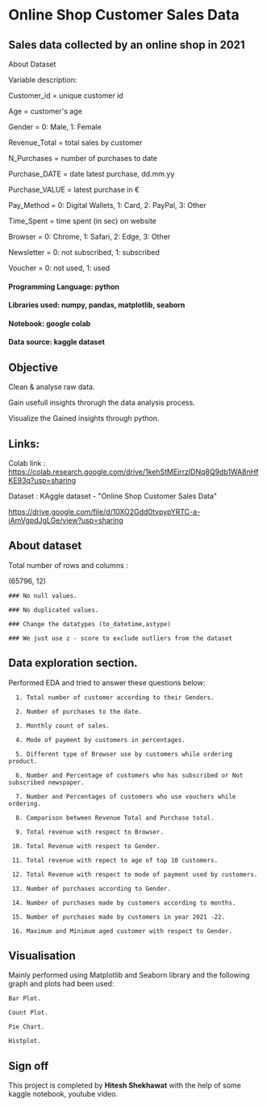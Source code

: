 # Online Shop Customer Sales Data

## Sales data collected by an online shop in 2021

About Dataset

Variable description:

Customer_id = unique customer id

Age = customer's age

Gender = 0: Male, 1: Female

Revenue_Total = total sales by customer

N_Purchases = number of purchases to date

Purchase_DATE = date latest purchase, dd.mm.yy

Purchase_VALUE = latest purchase in €

Pay_Method = 0: Digital Wallets, 1: Card, 2: PayPal, 3: Other

Time_Spent = time spent (in sec) on website

Browser = 0: Chrome, 1: Safari, 2: Edge, 3: Other

Newsletter = 0: not subscribed, 1: subscribed

Voucher = 0: not used, 1: used

#### Programming Language: python

#### Libraries used: numpy, pandas, matplotlib, seaborn

#### Notebook: google colab

#### Data source: kaggle dataset


## Objective

Clean & analyse raw data.

Gain usefull insights throrugh the data analysis process.

Visualize the Gained insights through python.
## Links:

Colab link : https://colab.research.google.com/drive/1kehStMEirrzIDNq8Q9db1WA8nHfKE93q?usp=sharing

Dataset : KAggle dataset - "Online Shop Customer Sales Data"

https://drive.google.com/file/d/10XO2Gdd0tvpypYRTC-a-iAmVgpdJgLGe/view?usp=sharing




## About dataset


Total number of rows and columns : 

(65796, 12)

    ### No null values.

    ### No duplicated values.

    ### Change the datatypes (to_datetime,astype)

    ### We just use z - score to exclude outliers from the dataset
##  Data exploration section.

Performed EDA and tried to answer these questions below:

      1. Total number of customer according to their Genders.

      2. Number of purchases to the date.

      3. Monthly count of sales.

      4. Mode of payment by customers in percentages.

      5. Different type of Browser use by customers while ordering product.

      6. Number and Percentage of customers who has subscribed or Not subscribed newspaper.

      7. Number and Percentages of customers who use vouchers while ordering.

      8. Comparison between Revenue Total and Purchase total.

      9. Total revenue with respect to Browser.

     10. Total Revenue with respect to Gender.

     11. Total revenue with repect to age of top 10 customers.

     12. Total Revenue with respect to mode of payment used by customers.

     13. Number of purchases according to Gender.

     14. Number of purchases made by customers according to months.

     15. Number of purchases made by customers in year 2021 -22.

     16. Maximum and Minimum aged customer with respect to Gender.
## Visualisation

Mainly performed using Matplotlib and Seaborn library and the following graph and plots had been used:

    Bar Plot.

    Count Plot.

    Pie Chart.

    Histplot.
## Sign off

This project is completed by **Hitesh Shekhawat** with the help of some kaggle notebook, youtube video.
